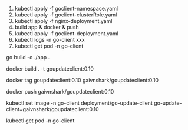 1. kubectl apply -f goclient-namespace.yaml
2. kubectl apply -f goclient-clusterRole.yaml
3. kubectl apply -f nginx-deployment.yaml
4. build app & docker & push
5. kubectl apply -f goclient-deployment.yaml
6. kubectl logs -n go-client xxx
7. kubectl get pod -n go-client



go build -o ./app .

docker build . -t goupdateclient:0.10

docker tag goupdateclient:0.10 gaivnshark/goupdateclient:0.10

docker push gaivnshark/goupdateclient:0.10

kubectl set image -n go-client deployment/go-update-client go-update-client=gaivnshark/goupdateclient:0.10

kubectl get pod -n go-client


